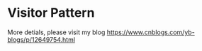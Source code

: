 # Visitor Pattern

More detials, please visit my blog <https://www.cnblogs.com/yb-blogs/p/12649754.html>
